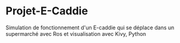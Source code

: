 # Projet-E-Caddie
Simulation de fonctionnement d'un E-caddie qui se déplace dans un supermarché avec Ros et visualisation avec Kivy, Python

